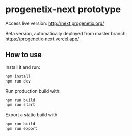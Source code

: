 # progenetix-next prototype

Access live version: http://next.progenetix.org/

Beta version, automatically deployed from master branch:
https://progenetix-next.vercel.app/


## How to use

Install it and run:

```bash
npm install
npm run dev
```

Run production build with:

```bash
npm run build
npm run start
```

Export a static build with

```bash
npm run build
npm run export
```
